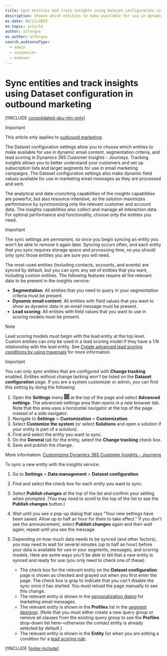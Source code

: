 ```yaml
---
title: Sync entities and track insights using Dataset configuration in outbound marketing
description: Choose which entities to make available for use in dynamic email content, segmentation criteria, and lead scoring in outbound marketing.
ms.date: 08/21/2023
ms.topic: article
author: alfergus
ms.author: alfergus
search.audienceType: 
  - admin
  - customizer
  - enduser
---
```


# Sync entities and track insights using Dataset configuration in outbound marketing

[!INCLUDE [consolidated-sku-rtm-only](./includes/consolidated-sku-rtm-only.md)]

> [!IMPORTANT]
> This article only applies to [outbound marketing](/dynamics365/marketing/user-guide).

The Dataset configuration settings allow you to choose which entities to make available for use in dynamic email content, segmentation criteria, and lead scoring in Dynamics 365 Customer Insights - Journeys. Tracking insights allows you to better understand your customers and set up subscription lists and target segments for use in email marketing campaigns. The Dataset configuration settings also make dynamic field values available for use in marketing email messages as they are processed and sent.

The analytical and data-crunching capabilities of the insights capabilities are powerful, but also resource-intensive, so the solution maximizes performance by synchronizing only the relevant customer and account data. The insights capabilities also collect and manage all interaction data. For optimal performance and functionality, choose only the entities you need.

> [!IMPORTANT]
> The sync settings are permanent, so once you begin syncing an entity you won't be able to remove it again later. Syncing occurs often, and each entity that you sync requires storage space and processing time, so you should only sync those entities you are sure you will need.

The most-used entities (including contacts, accounts, and events) are synced by default, but you can sync any set of entities that you want, including custom entities. The following features require all the relevant data to be present in the insights service:

- **Segmentation**: All entities that you need to query in your segmentation criteria must be present.
- **Dynamic email content**: All entities with field values that you want to show as dynamic data in an email message must be present.
- **Lead scoring**: All entities with field values that you want to use in scoring models must be present.

 > [!NOTE]
 > Lead scoring models must begin with the lead entity at the top level. Custom entities can only be used in a lead scoring model if they have a 1:N relationship with the lead entity. See [Create advanced lead scoring conditions by using traversals](score-manage-leads.md#create-advanced-lead-scoring-conditions-by-using-traversals) for more information.

> [!IMPORTANT]
> You can only sync entities that are configured with **Change tracking** enabled. Entities without change tacking won't be listed on the **Dataset configuration** page. If you are a system customizer or admin, you can find this setting by doing the following:
> 
> 1. Open the **Settings** menu ![The Settings menu icon.](media/settings-icon.png "The Settings menu icon") at the top of the page and select **Advanced settings**. The advanced-settings area then opens in a new browser tab. Note that this area uses a horizontal navigator at the top of the page instead of a side navigator.
> 1. Navigate to **Settings** > **Customization** > **Customization**.
> 1. Select **Customize the system** (or select **Solutions** and open a solution if your entity is part of a solution).
> 1. Find and select the entity you want to sync.
> 1. On the **General** tab for the entity, select the **Change tracking** check box.
> 1. Save and publish the change.
> 
> More information: [Customizing Dynamics 365 Customer Insights - Journeys](customize.md)

To sync a new entity with the insights service:

1. Go to **Settings** > **Data management** > **Dataset configuration**.

1. Find and select the check box for each entity you want to sync.

1. Select **Publish changes** at the top of the list and confirm your setting when prompted. (You may need to scroll to the top of the list to see the **Publish changes** button.)

1. Wait until you see a pop-up dialog that says "Your new settings have been saved. Allow up to half an hour for them to take effect." If you don't see the announcement, select **Publish changes** again and then wait again; repeat until you see the message.  

1. Depending on how much data needs to be synced (and other factors), you may need to wait for several minutes (up to half an hour) before your data is available for use in your segments, messages, and scoring models. Here are some ways you'll be able to tell that a new entity is synced and ready for use (you only need to check one of these):

    - The check box for the relevant entity on the **Dataset configuration** page is shown as checked and grayed out when you first enter the page. The check box is gray to indicate that you can't disable the sync once it has started. You must reload the page manually to see this change.
    - The relevant entity is shown in the [personalization dialog](dynamic-email-content.md#personalization) for marketing email messages.
    - The relevant entity is shown in the **Profiles** list in the [segment designer](segmentation-lists-subscriptions.md). (Note that you must either create a new query group or remove all clauses from the existing query group to see the **Profiles** drop-down list here&mdash;otherwise the contact entity is already selected by default.)
    - The relevant entity is shown in the **Entity** list when you are editing a condition for a [lead scoring rule](score-manage-leads.md).

[!INCLUDE [footer-include](./includes/footer-banner.md)]
